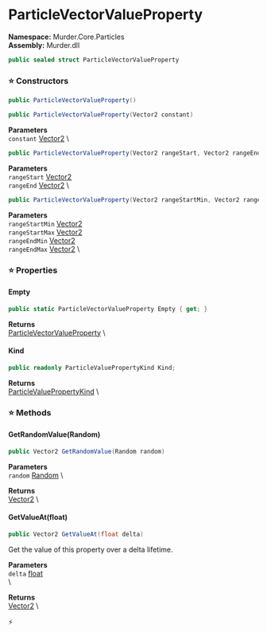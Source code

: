 # ParticleVectorValueProperty

**Namespace:** Murder.Core.Particles \
**Assembly:** Murder.dll

```csharp
public sealed struct ParticleVectorValueProperty
```

### ⭐ Constructors
```csharp
public ParticleVectorValueProperty()
```

```csharp
public ParticleVectorValueProperty(Vector2 constant)
```

**Parameters** \
`constant` [Vector2](https://learn.microsoft.com/en-us/dotnet/api/System.Numerics.Vector2?view=net-7.0) \

```csharp
public ParticleVectorValueProperty(Vector2 rangeStart, Vector2 rangeEnd)
```

**Parameters** \
`rangeStart` [Vector2](https://learn.microsoft.com/en-us/dotnet/api/System.Numerics.Vector2?view=net-7.0) \
`rangeEnd` [Vector2](https://learn.microsoft.com/en-us/dotnet/api/System.Numerics.Vector2?view=net-7.0) \

```csharp
public ParticleVectorValueProperty(Vector2 rangeStartMin, Vector2 rangeStartMax, Vector2 rangeEndMin, Vector2 rangeEndMax)
```

**Parameters** \
`rangeStartMin` [Vector2](https://learn.microsoft.com/en-us/dotnet/api/System.Numerics.Vector2?view=net-7.0) \
`rangeStartMax` [Vector2](https://learn.microsoft.com/en-us/dotnet/api/System.Numerics.Vector2?view=net-7.0) \
`rangeEndMin` [Vector2](https://learn.microsoft.com/en-us/dotnet/api/System.Numerics.Vector2?view=net-7.0) \
`rangeEndMax` [Vector2](https://learn.microsoft.com/en-us/dotnet/api/System.Numerics.Vector2?view=net-7.0) \

### ⭐ Properties
#### Empty
```csharp
public static ParticleVectorValueProperty Empty { get; }
```

**Returns** \
[ParticleVectorValueProperty](../../../Murder/Core/Particles/ParticleVectorValueProperty.html) \
#### Kind
```csharp
public readonly ParticleValuePropertyKind Kind;
```

**Returns** \
[ParticleValuePropertyKind](../../../Murder/Core/Particles/ParticleValuePropertyKind.html) \
### ⭐ Methods
#### GetRandomValue(Random)
```csharp
public Vector2 GetRandomValue(Random random)
```

**Parameters** \
`random` [Random](https://learn.microsoft.com/en-us/dotnet/api/System.Random?view=net-7.0) \

**Returns** \
[Vector2](https://learn.microsoft.com/en-us/dotnet/api/System.Numerics.Vector2?view=net-7.0) \

#### GetValueAt(float)
```csharp
public Vector2 GetValueAt(float delta)
```

Get the value of this property over a delta lifetime.

**Parameters** \
`delta` [float](https://learn.microsoft.com/en-us/dotnet/api/System.Single?view=net-7.0) \
\

**Returns** \
[Vector2](https://learn.microsoft.com/en-us/dotnet/api/System.Numerics.Vector2?view=net-7.0) \



⚡